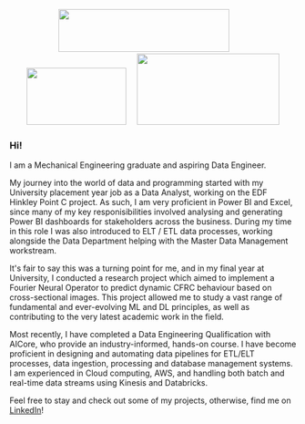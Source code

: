 <p align="center">
  <img src="https://github.com/elliotbancroft10/elliotbancroft10/assets/142234015/0e757fb8-1aae-495c-bcad-739197ad552b" width="300" height="75" style="margin-bottom: -8px;">
&nbsp; &nbsp; &nbsp; &nbsp;
  <img src="https://github.com/elliotbancroft10/elliotbancroft10/assets/142234015/2d018206-8309-49d4-99b3-9069112a0b27" width="175" height="100">
&nbsp; &nbsp;
  <img src="https://github.com/elliotbancroft10/elliotbancroft10/assets/142234015/6f848ae0-84c0-4948-ba9e-36361c968834" width="250" height="125">
</p>

### Hi!

I am a Mechanical Engineering graduate and aspiring Data Engineer. 

My journey into the world of data and programming started with my University placement year job as a Data Analyst, working on the EDF Hinkley Point C project. As such, I am very proficient in Power BI and Excel, since many of my key responisibilities involved analysing and generating Power BI dashboards for stakeholders across the business. During my time in this role I was also introduced to ELT / ETL data processes, working alongside the Data Department helping with the Master Data Management workstream.  

It's fair to say this was a turning point for me, and in my final year at University, I conducted a research project which aimed to implement a Fourier Neural Operator to predict dynamic CFRC behaviour based on cross-sectional images. This project allowed me to study a vast range of fundamental and ever-evolving ML and DL principles, as well as contributing to the very latest academic work in the field.

Most recently, I have completed a Data Engineering Qualification with AICore, who provide an industry-informed, hands-on course. I have become proficient in designing and automating data pipelines for ETL/ELT processes, data ingestion, processing and database management systems. I am experienced in Cloud computing, AWS, and handling both batch and real-time data streams using Kinesis and Databricks.

Feel free to stay and check out some of my projects, otherwise, find me on [LinkedIn](https://www.linkedin.com/in/elliotbancroft/)!
